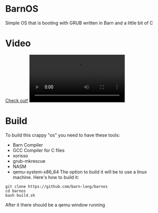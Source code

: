 # BarnOS
Simple OS that is booting with GRUB written in Barn and a little bit of C
# Video
[Check out!](./2023-03-17_16-04-00(1).mp4)
<video controls>
  <source src="./2023-03-17_16-04-00(1).mp4" type="video/mp4">
</video>
# Build
To build this crappy "os" you need to have these tools:
- Barn Compiler
- GCC Compiler for C files
- xorisso
- grub-mkrescue
- NASM
- qemu-system-x86_64
The option to build it will be to use a linux machine. Here's how to build it:
```
git clone https://github.com/barn-lang/barnos
cd barnos
bash build.sh
```
After it there should be a qemu window running
